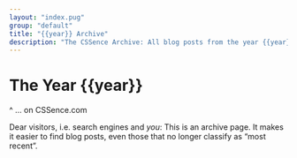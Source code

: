 ```yaml
---
layout: "index.pug"
group: "default"
title: "{{year}} Archive"
description: "The CSSence Archive: All blog posts from the year {{year}}."
---
```


# The Year {{year}}
^ … on CSSence.com

Dear visitors, i.e. search engines and _you_: This is an archive page.
It makes it easier to find blog posts, even those that no longer classify as “most recent”.
